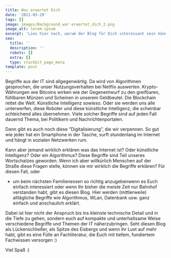 ```yaml
---
title: Was erwartet Dich
date: '2021-03-29'
tags: []
image: images/Background_war erwartet_dich_2.png
image_alt: lorem-ipsum
excerpt: 'Lies hier nach, warum der Blog für Dich interessant sein könnte.'
seo:
  title: ''
  description: ''
  robots: []
  extra: []
  type: stackbit_page_meta
template: post
---
```

Begriffe aus der IT sind allgegenwärtig. Da wird von Algorithmen gesprochen, die unser Nutzungsverhalten bei Netflix auswerten. Krypto-Währungen wie Bitcoins wirken wie der Gegenentwurf zu den greifbaren, fühlbaren Münzen und Scheinen in unserem Geldbeutel. Die Blockchain rettet die Welt. Künstliche Intelligenz sowieso. Oder sie werden uns alle unterwerfen, diese Roboter und diese künstliche Intelligenz, die scheinbar schleichend alles übernehmen.
Viele solcher Begriffe sind auf jeden Fall dauernd Thema, bei Politikern und Nachrichtenportalen. 

Dann gibt es auch noch diese “Digitalisierung”, die wir verpennen.
So gut wie jeder hat ein Smartphone in der Tasche, surft stundenlang im Internet und hängt in sozialen Netzwerken rum.


Kann aber jemand wirklich erklären was das Internet ist? Oder künstliche Intelligenz? Oder ein Algorithmus?
Diese Begriffe sind Teil unseres Wortschatzes geworden. Wenn ich aber willkürlich Menschen auf der Straße diese Fragen stelle, können sie mir wirklich die Begriffe erklären?
Für diesen Fall, oder
+ um beim nächsten Familienessen so richtig anzugebenwenn es Euch einfach interessiert oder wenn Ihr bisher die meiste Zeit nur Bahnhof verstanden habt, gibt es diesen Blog. Hier werden (mittlerweile) alltägliche Begriffe wie Algorithmus, WLan, Datenbank usw. ganz einfach und anschaulich erklärt.

Dabei ist hier nicht der Anspruch bis ins kleinste technische Detail und in die Tiefe zu gehen, sondern euch auf kompakte und unterhaltsame Weise verschiedene Begriffe und Themen der IT näherzubringen. Seht diesen Blog als Lückenschließer, als Spitze des Eisbergs und wenn ihr Lust auf mehr habt, gibt es eine Fülle an Fachliteratur, die Euch mit tiefem, fundiertem Fachwissen versorgen :)

Viel Spaß :)
